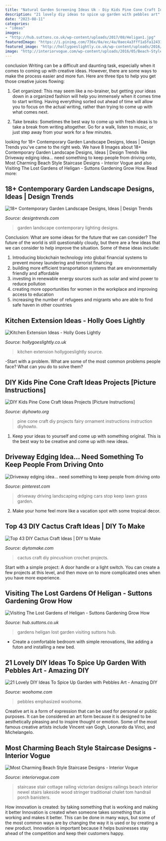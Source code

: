 ```yaml
---
title: "Natural Garden Screening Ideas Uk - Diy Kids Pine Cone Craft Ideas Projects [picture Instructions]"
description: "21 lovely diy ideas to spice up garden with pebbles art"
date: "2023-08-11"
categories:
- "ideas"
images:
- "http://hub.suttons.co.uk/wp-content/uploads/2017/08/Heligan1.jpg"
featuredImage: "https://i.pinimg.com/736x/0a/ec/4a/0aec4a3fff1a5fa124310b3b944dc08d--driveway-edging-driveway-landscaping.jpg"
featured_image: "http://hollygoeslightly.co.uk/wp-content/uploads/2016/11/kitchen-extension-ideas-windows-hollygoeslightly.jpg"
image: "http://interiorvogue.com/wp-content/uploads/2016/05/Beach-Style-Staircase-Designs.jpg"
---
```



conclusion
Writing can be a difficult and daunting task, especially when it comes to coming up with creative ideas. However, there are some ways to make the process easier and more fun. Here are three tips to help you get those creative juices flowing:
1. Get organized: This may seem like a no-brainer, but getting your ideas down in a organized fashion will help you immensely when it comes time to start writing. Having everything sorted out ahead of time will allow you to focus on the actual writing, rather than trying to come up with what comes next.

2. Take breaks: Sometimes the best way to come up with fresh ideas is to take a break from writing altogether. Go for a walk, listen to music, or just step away from your work for a few minutes.

	

		
looking for 18+ Contemporary Garden Landscape Designs, Ideas | Design Trends you've came to the right web. We have 8 Images about 18+ Contemporary Garden Landscape Designs, Ideas | Design Trends like Driveway edging idea... need something to keep people from driving onto, Most Charming Beach Style Staircase Designs - Interior Vogue and also Visiting The Lost Gardens of Heligan - Suttons Gardening Grow How. Read more:
		
    
## 18+ Contemporary Garden Landscape Designs, Ideas | Design Trends

<img loading=lazy src="https://images.designtrends.com/wp-content/uploads/2015/10/21131237/Contemporary-Garden-Landscape-Lighting.jpg" onerror="this.onerror=null;this.src='https://tse3.mm.bing.net/th?id=OIP.cnV0h1k8gihwIWvaDVQgcAHaEb&amp;pid=15.1';" alt="18+ Contemporary Garden Landscape Designs, Ideas | Design Trends">

_Source: designtrends.com_

>garden landscape contemporary lighting designs. 

	

Conclusion: What are some ideas for the future that we can consider?
The future of the world is still questionably cloudy, but there are a few ideas that we can consider to help improve the situation. Some of these ideas include: 
1. Introducing blockchain technology into global financial systems to prevent money laundering and terrorist financing 
2. building more efficient transportation systems that are environmentally friendly and affordable 
3. investing in renewable energy sources such as solar and wind power to reduce pollution 
4. creating more opportunities for women in the workplace and improving access to education 
5. increasing the number of refugees and migrants who are able to find safe haven in other countries 

    
## Kitchen Extension Ideas - Holly Goes Lightly

<img loading=lazy src="http://hollygoeslightly.co.uk/wp-content/uploads/2016/11/kitchen-extension-ideas-windows-hollygoeslightly.jpg" onerror="this.onerror=null;this.src='https://tse1.mm.bing.net/th?id=OIP.LBqS5b5CAwl-McSDuJgpogHaLH&amp;pid=15.1';" alt="Kitchen Extension Ideas - Holly Goes Lightly">

_Source: hollygoeslightly.co.uk_

>kitchen extension hollygoeslightly source. 

	

-Start with a problem. What are some of the most common problems people face? What can you do to solve them? 

    
## DIY Kids Pine Cone Craft Ideas Projects [Picture Instructions]

<img loading=lazy src="http://www.diyhowto.org/wp-content/uploads/DIYHowto-DIY-Kids-Pine-Cone-Craft-Ideas-11-600x806.jpg" onerror="this.onerror=null;this.src='https://tse4.mm.bing.net/th?id=OIP.esNGxHGV9jU2D89vdUeP3QHaJ8&amp;pid=15.1';" alt="DIY Kids Pine Cone Craft Ideas Projects [Picture Instructions]">

_Source: diyhowto.org_

>pine cone craft diy projects fairy ornament instructions instruction diyhowto. 

	

1. Keep your ideas to yourself and come up with something original. This is the best way to be creative and come up with new ideas.

    
## Driveway Edging Idea... Need Something To Keep People From Driving Onto

<img loading=lazy src="https://i.pinimg.com/736x/0a/ec/4a/0aec4a3fff1a5fa124310b3b944dc08d--driveway-edging-driveway-landscaping.jpg" onerror="this.onerror=null;this.src='https://tse3.mm.bing.net/th?id=OIP.p0KSv_wRWTNtM8Lf6Q-sgQHaJ2&amp;pid=15.1';" alt="Driveway edging idea... need something to keep people from driving onto">

_Source: pinterest.com_

>driveway driving landscaping edging cars stop keep lawn grass garden. 

	

2. Make your home feel more like a vacation spot with some tropical decor.

    
## Top 43 DIY Cactus Craft Ideas | DIY To Make

<img loading=lazy src="http://www.diytomake.com/wp-content/uploads/2017/04/Best-Cactus-Pincushion.jpg" onerror="this.onerror=null;this.src='https://tse2.mm.bing.net/th?id=OIP._AO_i29X4UzVaZpyHiMkmAHaLG&amp;pid=15.1';" alt="Top 43 DIY Cactus Craft Ideas | DIY to Make">

_Source: diytomake.com_

>cactus craft diy pincushion crochet projects. 

	

Start with a simple project: A door handle or a light switch. You can create a few projects at this level, and then move on to more complicated ones when you have more experience.

    
## Visiting The Lost Gardens Of Heligan - Suttons Gardening Grow How

<img loading=lazy src="http://hub.suttons.co.uk/wp-content/uploads/2017/08/Heligan1.jpg" onerror="this.onerror=null;this.src='https://tse2.mm.bing.net/th?id=OIP.2gMSvQ2nGOinA-1GerqHbAHaJ7&amp;pid=15.1';" alt="Visiting The Lost Gardens of Heligan - Suttons Gardening Grow How">

_Source: hub.suttons.co.uk_

>gardens heligan lost garden visiting suttons hub. 

	

- Create a comfortable bedroom with simple renovations, like adding a futon and installing a new bed. 

    
## 21 Lovely DIY Ideas To Spice Up Garden With Pebbles Art - Amazing DIY

<img loading=lazy src="https://www.woohome.com/wp-content/uploads/2015/05/Pebble-Art-Garden-Woohome-11.jpg" onerror="this.onerror=null;this.src='https://tse4.mm.bing.net/th?id=OIP.iNhohadRrq-1_8tzO2_vhQHaJ4&amp;pid=15.1';" alt="21 Lovely DIY Ideas To Spice Up Garden with Pebbles Art - Amazing DIY">

_Source: woohome.com_

>pebbles emphasized woohome. 

	

Creative art is a form of expression that can be used for personal or public purposes. It can be considered an art form because it is designed to be aesthetically pleasing and to inspire thought or emotion. Some of the most famous creative artists include Vincent van Gogh, Leonardo da Vinci, and Michelangelo.

    
## Most Charming Beach Style Staircase Designs - Interior Vogue

<img loading=lazy src="http://interiorvogue.com/wp-content/uploads/2016/05/Beach-Style-Staircase-Designs.jpg" onerror="this.onerror=null;this.src='https://tse4.mm.bing.net/th?id=OIP.BANVjdmCgnY50Hk89QwoUgHaJ4&amp;pid=15.1';" alt="Most Charming Beach Style Staircase Designs - Interior Vogue">

_Source: interiorvogue.com_

>staircase stair cottage railing victorian designs railings beach interior newel stairs lakeside wood stringer traditional chalet tom handrail porch banisters. 

	

How innovation is created: by taking something that is working and making it better
Innovation is created when someone takes something that is working and makes it better. This can be done in many ways, but some of the most common ways are by changing the way it is used or by creating a new product. Innovation is important because it helps businesses stay ahead of the competition and keep their customers happy.

